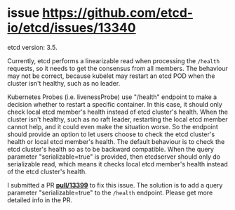 issue https://github.com/etcd-io/etcd/issues/13340
======
etcd version: 3.5.

Currently, etcd performs a linearizable read when processing the `/health` requests, so it needs to get the consensus from all members. 
The behaviour may not be correct, because kubelet may restart an etcd POD when the cluster isn't healthy, such as no leader. 

Kubernetes Probes (i.e. livenessProbe) use "/health" endpoint to make a decision whether to restart a specific container.
In this case, it should only check local etcd member's health instead of etcd cluster's health. When the cluster isn't healthy,
such as no raft leader, restarting the local etcd member cannot help, and it could even make the situation worse. So the endpoint
should provide an option to let users choose to check the etcd cluster's health or local etcd member's health.
The default behaviour is to check the etcd cluster's health so as to be backward compatible.
When the query parameter "serializable=true" is provided, then etcdserver should only do serializable read, which means
it checks local etcd member's health instead of the etcd cluster's health.

I submitted a PR **[pull/13399](https://github.com/etcd-io/etcd/pull/13399)** to fix this issue. The solution is to add a query parameter "serializable=true" to the `/health` endpoint. 
Please get more detailed info in the PR. 

